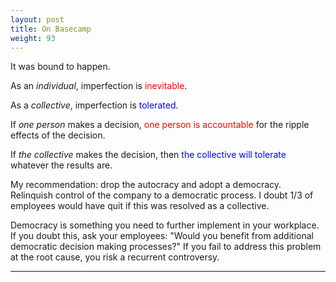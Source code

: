 ```yaml
---
layout: post
title: On Basecamp
weight: 93
---
```


It was bound to happen.

As an _individual_, imperfection is <span style="color: red;">inevitable</span>.

As a _collective_, imperfection is <span style="color: blue;">tolerated</span>.

If _one person_ makes a decision, <span style="color: red;">one person is accountable</span> for the ripple effects of the decision.

If _the collective_ makes the decision, then <span style="color: blue;">the collective will tolerate</span> whatever the results are.

My recommendation: drop the autocracy and adopt a democracy. Relinquish control of the company to a democratic process. I doubt 1/3 of employees would have quit if this was resolved as a collective.

Democracy is something you need to further implement in your workplace. If you doubt this, ask your employees: "Would you benefit from additional democratic decision making processes?" If you fail to address this problem at the root cause, you risk a recurrent controversy.

---
